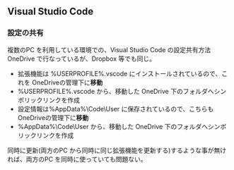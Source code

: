 ## Visual Studio Code
### 設定の共有

複数のPC を利用している環境での、Visual Studio Code の設定共有方法  
OneDrive で行なっているが、Dropbox 等でも同じ。  
- 拡張機能は %USERPROFILE%\.vscode にインストールされているので、これを OneDriveの管理下に**移動**  
- %USERPROFILE%\.vscode から、移動した OneDrive 下のフォルダへシンボリックリンクを作成  
- 設定情報は%AppData%\Code\User に保存されているので、こちらも OneDriveの管理下に**移動**
- %AppData%\Code\User から、移動した OneDrive 下のフォルダへシンボリックリンクを作成  

同時に更新(両方のPC から同時に同じ拡張機能を更新する)するような事が無ければ、両方のPC を同時に使っていても問題ない。